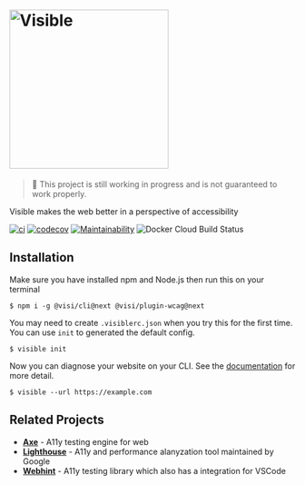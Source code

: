 # <img alt="Visible" src="https://i.imgur.com/0CfRzj5.png" width="280px" />

> 🚧 This project is still working in progress and is not guaranteed to work properly.

Visible makes the web better in a perspective of accessibility

[![ci](https://github.com/visible/visible/workflows/CI/badge.svg)](https://github.com/visible/visible/actions)
[![codecov](https://codecov.io/gh/visible/visible/branch/develop/graph/badge.svg)](https://codecov.io/gh/visible/visible)
[![Maintainability](https://api.codeclimate.com/v1/badges/d884597fcb0463f492c1/maintainability)](https://codeclimate.com/github/visible/visible/maintainability)
![Docker Cloud Build Status](https://img.shields.io/docker/cloud/build/visiblehq/web)

## Installation

Make sure you have installed npm and Node.js then run this on your terminal

```
$ npm i -g @visi/cli@next @visi/plugin-wcag@next
```

You may need to create `.visiblerc.json` when you try this for the first time. You can use `init` to generated the default config.

```
$ visible init
```

Now you can diagnose your website on your CLI. See the [documentation](https://github.com/visible/visible/tree/develop/docs) for more detail.

```
$ visible --url https://example.com
```

## Related Projects

- **[Axe](https://github.com/dequelabs/axe-core)** - A11y testing engine for web
- **[Lighthouse](https://github.com/GoogleChrome/lighthouse)** - A11y and performance alanyzation tool maintained by Google
- **[Webhint](https://github.com/webhintio/hint)** - A11y testing library which also has a integration for VSCode
